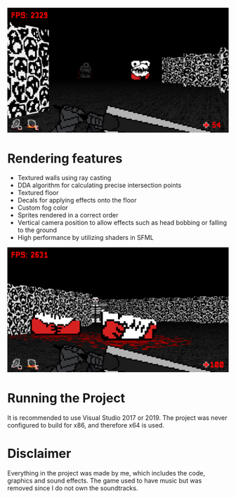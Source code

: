 ![github-small](Berserk/Berserk/Resources/Textures/Showcase2.png)
# Rendering features
* Textured walls using ray casting
* DDA algorithm for calculating precise intersection points
* Textured floor
* Decals for applying effects onto the floor
* Custom fog color
* Sprites rendered in a correct order
* Vertical camera position to allow effects such as head bobbing or falling to the ground
* High performance by utilizing shaders in SFML

![github-small](Berserk/Berserk/Resources/Textures/Showcase1.png)

# Running the Project
It is recommended to use Visual Studio 2017 or 2019. The project was never configured to build for x86, and therefore x64 is used.

# Disclaimer
Everything in the project was made by me, which includes the code, graphics and sound effects. The game used to have music but was removed since I do not own the soundtracks.
